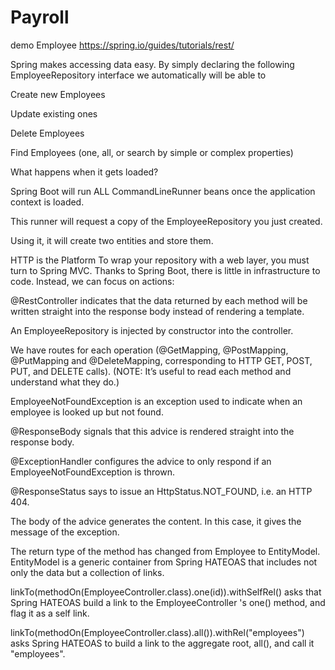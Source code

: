 # Payroll
 demo Employee
 https://spring.io/guides/tutorials/rest/

Spring makes accessing data easy. By simply declaring the following EmployeeRepository interface we automatically will be able to

Create new Employees

Update existing ones

Delete Employees

Find Employees (one, all, or search by simple or complex properties)

What happens when it gets loaded?

Spring Boot will run ALL CommandLineRunner beans once the application context is loaded.

This runner will request a copy of the EmployeeRepository you just created.

Using it, it will create two entities and store them.

HTTP is the Platform
To wrap your repository with a web layer, you must turn to Spring MVC. Thanks to Spring Boot, there is little in infrastructure to code. Instead, we can focus on actions:

@RestController indicates that the data returned by each method will be written straight into the response body instead of rendering a template.

An EmployeeRepository is injected by constructor into the controller.

We have routes for each operation (@GetMapping, @PostMapping, @PutMapping and @DeleteMapping, corresponding to HTTP GET, POST, PUT, and DELETE calls). (NOTE: It’s useful to read each method and understand what they do.)

EmployeeNotFoundException is an exception used to indicate when an employee is looked up but not found.

@ResponseBody signals that this advice is rendered straight into the response body.

@ExceptionHandler configures the advice to only respond if an EmployeeNotFoundException is thrown.

@ResponseStatus says to issue an HttpStatus.NOT_FOUND, i.e. an HTTP 404.

The body of the advice generates the content. In this case, it gives the message of the exception.

The return type of the method has changed from Employee to EntityModel<Employee>. EntityModel<T> is a generic container from Spring HATEOAS that includes not only the data but a collection of links.

linkTo(methodOn(EmployeeController.class).one(id)).withSelfRel() asks that Spring HATEOAS build a link to the EmployeeController 's one() method, and flag it as a self link.

linkTo(methodOn(EmployeeController.class).all()).withRel("employees") asks Spring HATEOAS to build a link to the aggregate root, all(), and call it "employees".


